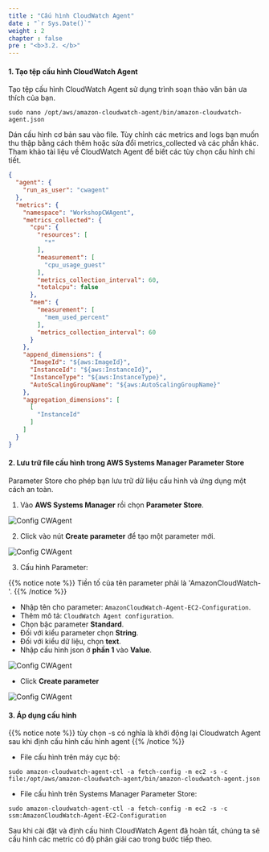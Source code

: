 ```yaml
---
title : "Cấu hình CloudWatch Agent"
date : "`r Sys.Date()`"
weight : 2
chapter : false
pre : "<b>3.2. </b>"
---
```


#### 1. Tạo tệp cấu hình CloudWatch Agent

Tạo tệp cấu hình CloudWatch Agent sử dụng trình soạn thảo văn bản ưa thích của bạn.

```
sudo nano /opt/aws/amazon-cloudwatch-agent/bin/amazon-cloudwatch-agent.json
```

Dán cấu hình cơ bản sau vào file. Tùy chỉnh các metrics and logs bạn muốn thu thập bằng cách thêm hoặc sửa đổi metrics_collected và các phần khác. Tham khảo tài liệu về CloudWatch Agent để biết các tùy chọn cấu hình chi tiết.

```json
{
  "agent": {
    "run_as_user": "cwagent"
  },
  "metrics": {
    "namespace": "WorkshopCWAgent",
    "metrics_collected": {
      "cpu": {
        "resources": [
          "*"
        ],
        "measurement": [
          "cpu_usage_guest"
        ],
        "metrics_collection_interval": 60,
        "totalcpu": false
      },
      "mem": {
        "measurement": [
          "mem_used_percent"
        ],
        "metrics_collection_interval": 60
      }
    },
    "append_dimensions": {
      "ImageId": "${aws:ImageId}",
      "InstanceId": "${aws:InstanceId}",
      "InstanceType": "${aws:InstanceType}",
      "AutoScalingGroupName": "${aws:AutoScalingGroupName}"
    },
    "aggregation_dimensions": [
      [
        "InstanceId"
      ]
    ]
  }
}
```

#### 2. Lưu trữ file cấu hình trong AWS Systems Manager Parameter Store 

Parameter Store cho phép bạn lưu trữ dữ liệu cấu hình và ứng dụng một cách an toàn. 

1. Vào **AWS Systems Manager** rồi chọn **Parameter Store**.

![Config CWAgent](/images/3-install-config-cwagent/3.2-config-cwagent/001-config-cwagent.png)

2. Click vào nút **Create parameter** để tạo một parameter mới.

![Config CWAgent](/images/3-install-config-cwagent/3.2-config-cwagent/002-config-cwagent.png)

3. Cấu hình Parameter:

{{% notice note %}}
Tiền tố của tên parameter phải là 'AmazonCloudWatch-'.
{{% /notice %}}

+ Nhập tên cho parameter: `AmazonCloudWatch-Agent-EC2-Configuration`.
+ Thêm mô tả: `CloudWatch Agent configuration`.
+ Chọn bậc parameter **Standard**.
+ Đối với kiểu parameter chọn **String**.
+ Đối với kiểu dữ liệu, chọn **text**.
+ Nhập cấu hình json ở **phần 1** vào **Value**.

![Config CWAgent](/images/3-install-config-cwagent/3.2-config-cwagent/003-config-cwagent.png)

+ Click **Create parameter**

![Config CWAgent](/images/3-install-config-cwagent/3.2-config-cwagent/004-config-cwagent.png)

#### 3. Áp dụng cấu hình

{{% notice note %}}
tùy chọn -s có nghĩa là khởi động lại Cloudwatch Agent sau khi định cấu hình cấu hình agent
{{% /notice %}}

+ File cấu hình trên máy cục bộ:

```
sudo amazon-cloudwatch-agent-ctl -a fetch-config -m ec2 -s -c file:/opt/aws/amazon-cloudwatch-agent/bin/amazon-cloudwatch-agent.json
```

+ File cấu hình trên Systems Manager Parameter Store:

```
sudo amazon-cloudwatch-agent-ctl -a fetch-config -m ec2 -s -c ssm:AmazonCloudWatch-Agent-EC2-Configuration
```

Sau khi cài đặt và định cấu hình CloudWatch Agent đã hoàn tất, chúng ta sẽ cấu hình các metric có độ phân giải cao trong bước tiếp theo.